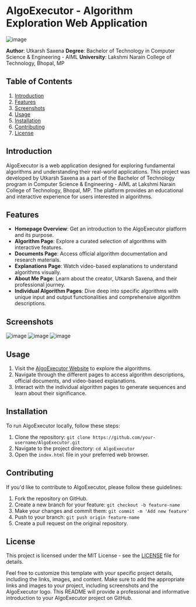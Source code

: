 # AlgoExecutor - Algorithm Exploration Web Application

![image](https://github.com/DeepNets-US/AlgoExecutor/assets/118154709/f058cffb-be92-4e3c-a918-6eb544f27e72) 

**Author**: Utkarsh Saxena
**Degree**: Bachelor of Technology in Computer Science & Engineering - AIML
**University**: Lakshmi Narain College of Technology, Bhopal, MP

## Table of Contents

1. [Introduction](#introduction)
2. [Features](#features)
3. [Screenshots](#screenshots)
4. [Usage](#usage)
5. [Installation](#installation)
6. [Contributing](#contributing)
7. [License](#license)


## Introduction

AlgoExecutor is a web application designed for exploring fundamental algorithms and understanding their real-world applications. This project was developed by Utkarsh Saxena as a part of the Bachelor of Technology program in Computer Science & Engineering - AIML at Lakshmi Narain College of Technology, Bhopal, MP. The platform provides an educational and interactive experience for users interested in algorithms.

## Features

- **Homepage Overview**: Get an introduction to the AlgoExecutor platform and its purpose.
- **Algorithm Page**: Explore a curated selection of algorithms with interactive features.
- **Documents Page**: Access official algorithm documentation and research materials.
- **Explanations Page**: Watch video-based explanations to understand algorithms visually.
- **About Me Page**: Learn about the creator, Utkarsh Saxena, and their professional journey.
- **Individual Algorithm Pages**: Dive deep into specific algorithms with unique input and output functionalities and comprehensive algorithm descriptions.

## Screenshots

![image](https://github.com/DeepNets-US/AlgoExecutor/assets/118154709/cfcdfc67-1a78-4613-acef-fc58d569c40b)
![image](https://github.com/DeepNets-US/AlgoExecutor/assets/118154709/9542c8ed-3095-4361-8c24-6285886e0b6d)
![image](https://github.com/DeepNets-US/AlgoExecutor/assets/118154709/e7563a4e-71fc-45e8-9bd2-218415f29c7e)


## Usage

1. Visit the [AlgoExecutor Website](link-to-your-website) to explore the algorithms.
2. Navigate through the different pages to access algorithm descriptions, official documents, and video-based explanations.
3. Interact with the individual algorithm pages to generate sequences and learn about their significance.

## Installation

To run AlgoExecutor locally, follow these steps:

1. Clone the repository: `git clone https://github.com/your-username/AlgoExecutor.git`
2. Navigate to the project directory: `cd AlgoExecutor`
3. Open the `index.html` file in your preferred web browser.

## Contributing

If you'd like to contribute to AlgoExecutor, please follow these guidelines:

1. Fork the repository on GitHub.
2. Create a new branch for your feature: `git checkout -b feature-name`
3. Make your changes and commit them: `git commit -m 'Add new feature'`
4. Push to your branch: `git push origin feature-name`
5. Create a pull request on the original repository.

## License

This project is licensed under the MIT License - see the [LICENSE](LICENSE) file for details.

Feel free to customize this template with your specific project details, including the links, images, and content. Make sure to add the appropriate links and images to your project, including screenshots and the AlgoExecutor logo. This README will provide a professional and informative introduction to your AlgoExecutor project on GitHub.
